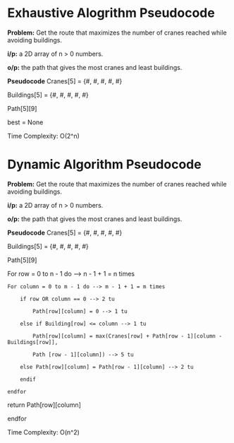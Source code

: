 # Exhaustive Alogrithm Pseudocode 
**Problem:** Get the route that maximizes the number of cranes reached while avoiding buildings.

**i/p:** a 2D array  of n > 0 numbers. 

**o/p:** the path that gives the most cranes and least buildings.


**Pseudocode**
Cranes[5] = {#, #, #, #, #}

Buildings[5] = {#, #, #, #, #}

Path[5][9]

best = None


Time Complexity: O(2^n)

# Dynamic Algorithm Pseudocode 
**Problem:** Get the route that maximizes the number of cranes reached while avoiding buildings.

**i/p:** a 2D array  of n > 0 numbers. 

**o/p:** the path that gives the most cranes and least buildings.

**Pseudocode**
Cranes[5] = {#, #, #, #, #}

Buildings[5] = {#, #, #, #, #}

Path[5][9]


For row = 0 to n - 1 do --> n - 1 + 1 = n times

    For column = 0 to m - 1 do --> m - 1 + 1 = m times

        if row OR column == 0 --> 2 tu

            Path[row][column] = 0 --> 1 tu

        else if Building[row] <= column --> 1 tu

            Path[row][column] = max(Cranes[row] + Path[row - 1][column - Buildings[row]],

            Path [row - 1][column]) --> 5 tu

        else Path[row][column] = Path[row - 1][column] --> 2 tu

        endif

    endfor

return Path[row][column]

endfor


Time Complexity: O(n^2)